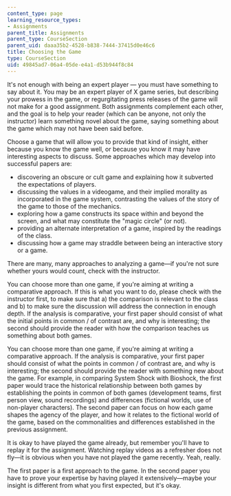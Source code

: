```yaml
---
content_type: page
learning_resource_types:
- Assignments
parent_title: Assignments
parent_type: CourseSection
parent_uid: daaa35b2-4528-b838-7444-37415d0e46c6
title: Choosing the Game
type: CourseSection
uid: 49845ad7-06a4-05de-e4a1-d53b944f8c84
---
```


It's not enough with being an expert player — you must have something to say about it. You may be an expert player of X game series, but describing your prowess in the game, or regurgitating press releases of the game will not make for a good assignment. Both assignments complement each other, and the goal is to help your reader (which can be anyone, not only the instructor) learn something novel about the game, saying something about the game which may not have been said before.

Choose a game that will allow you to provide that kind of insight, either because you know the game well, or because you know it may have interesting aspects to discuss. Some approaches which may develop into successful papers are:

*   discovering an obscure or cult game and explaining how it subverted the expectations of players.
*   discussing the values in a videogame, and their implied morality as incorporated in the game system, contrasting the values of the story of the game to those of the mechanics.
*   exploring how a game constructs its space within and beyond the screen, and what may constitute the "magic circle" (or not).
*   providing an alternate interpretation of a game, inspired by the readings of the class.
*   discussing how a game may straddle between being an interactive story or a game.

There are many, many approaches to analyzing a game—if you're not sure whether yours would count, check with the instructor.

You can choose more than one game, if you're aiming at writing a comparative approach. If this is what you want to do, please check with the instructor first, to make sure that a) the comparison is relevant to the class and b) to make sure the discussion will address the connection in enough depth. If the analysis is comparative, your first paper should consist of what the initial points in common / of contrast are, and why is interesting; the second should provide the reader with how the comparison teaches us something about both games.

You can choose more than one game, if you're aiming at writing a comparative approach. If the analysis is comparative, your first paper should consist of what the points in common / of contrast are, and why is interesting; the second should provide the reader with something new about the game. For example, in comparing System Shock with Bioshock, the first paper would trace the historical relationship between both games by establishing the points in common of both games (development teams, first person view, sound recordings) and differences (fictional worlds, use of non-player characters). The second paper can focus on how each game shapes the agency of the player, and how it relates to the fictional world of the game, based on the commonalities and differences established in the previous assignment.

It is okay to have played the game already, but remember you'll have to replay it for the assignment. Watching replay videos as a refresher does not fly—it is obvious when you have not played the game recently. Yeah, really.

The first paper is a first approach to the game. In the second paper you have to prove your expertise by having played it extensively—maybe your insight is different from what you first expected, but it's okay.
